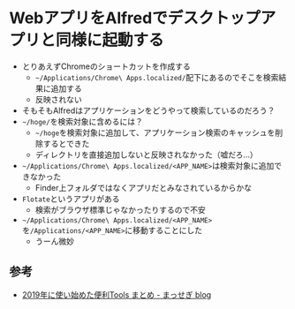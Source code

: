 # WebアプリをAlfredでデスクトップアプリと同様に起動する

- とりあえずChromeのショートカットを作成する
	- `~/Applications/Chrome\ Apps.localized/`配下にあるのでそこを検索結果に追加する
	- 反映されない
- そもそもAlfredはアプリケーションをどうやって検索しているのだろう？
- `~/hoge/`を検索対象に含めるには？
	- `~/hoge`を検索対象に追加して、アプリケーション検索のキャッシュを削除するとできた
	- ディレクトリを直接追加しないと反映されなかった（嘘だろ...）
- `~/Applications/Chrome\ Apps.localized/<APP_NAME>`は検索対象に追加できなかった
	- Finder上フォルダではなくアプリだとみなされているからかな
- `Flotate`というアプリがある
	- 検索がブラウザ標準じゃなかったりするので不安
- `~/Applications/Chrome\ Apps.localized/<APP_NAME>`を`/Applications/<APP_NAME>`に移動することにした
	- うーん微妙

## 参考

- [2019年に使い始めた便利Tools まとめ - まっせぎ blog](https://masegi.hatenablog.com/entry/useful_tools_2019#Flotate---%EF%B8%8FDeprecated)